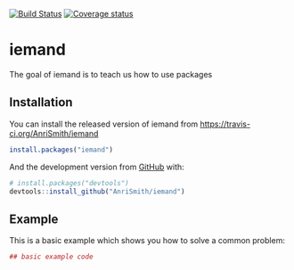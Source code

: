 [![Build Status](https://travis-ci.org/AnriSmith/iemand.svg?branch=master)](https://travis-ci.org/AnriSmith/iemand)
[![Coverage status](https://codecov.io/gh/AnriSmith/iemand/branch/master/graph/badge.svg)](https://codecov.io/github/AnriSmith/iemand?branch=master)
# iemand

The goal of iemand is to teach us how to use packages

## Installation

You can install the released version of iemand from https://travis-ci.org/AnriSmith/iemand

``` r
install.packages("iemand")
```

And the development version from [GitHub](https://github.com/) with:

``` r
# install.packages("devtools")
devtools::install_github("AnriSmith/iemand")
```
## Example

This is a basic example which shows you how to solve a common problem:

``` r
## basic example code
```

